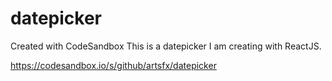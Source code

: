 # datepicker
Created with CodeSandbox
This is a datepicker I am creating with ReactJS. 

https://codesandbox.io/s/github/artsfx/datepicker
